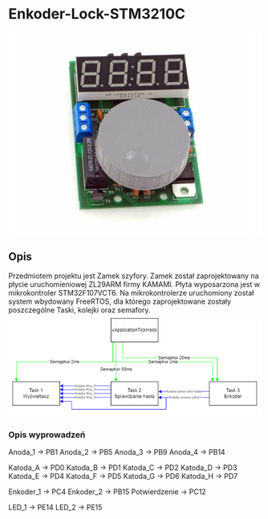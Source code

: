 # Enkoder-Lock-STM3210C
![alt text](https://github.com/Marcjon442/STM3210C-Enkoder-Lock/blob/main/Zdjecie.png)
## Opis
Przedmiotem projektu jest Zamek szyfory. Zamek został zaprojektowany na płycie uruchomieniowej ZL29ARM firmy KAMAMI.
Płyta wyposarzona jest w mikrokontroler STM32F107VCT6.
Na mikrokontrolerze uruchomiony został system wbydowany FreeRTOS, dla którego zaprojektowane zostały poszczególne Taski, kolejki oraz semafory.
![alt text](https://github.com/Marcjon442/STM3210C-Enkoder-Lock/blob/main/Schemat.png)
### Opis wyprowadzeń

Anoda_1 -> PB1
Anoda_2 -> PB5
Anoda_3 -> PB9
Anoda_4 -> PB14

Katoda_A -> PD0
Katoda_B -> PD1
Katoda_C -> PD2
Katoda_D -> PD3
Katoda_E -> PD4
Katoda_F -> PD5
Katoda_G -> PD6
Katoda_H -> PD7

Enkoder_1 -> PC4
Enkoder_2 -> PB15
Potwierdzenie -> PC12

LED_1 -> PE14
LED_2 -> PE15